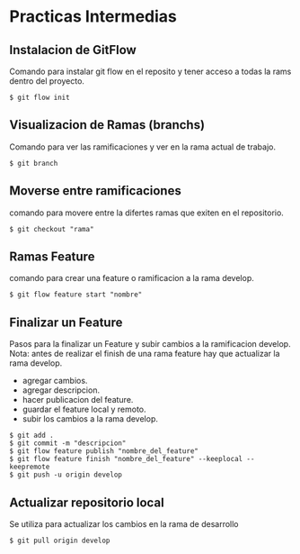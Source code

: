 # Practicas Intermedias
## Instalacion de GitFlow

Comando para instalar git flow en el reposito y tener acceso a todas la rams dentro del proyecto.

```git
$ git flow init
```

## Visualizacion de Ramas (branchs)

Comando para ver las ramificaciones y ver en la rama actual de trabajo.


```git
$ git branch
```


## Moverse entre ramificaciones

comando para movere entre la difertes ramas que exiten en el repositorio.

```git
$ git checkout "rama"
```

## Ramas Feature

comando para crear una feature o ramificacion a la rama develop.

```git
$ git flow feature start "nombre"
```

## Finalizar un Feature

Pasos para la finalizar un Feature y subir cambios a la ramificacion develop.
Nota: antes de realizar el finish de una rama feature hay que actualizar la rama develop.

* agregar cambios.
* agregar descripcion.
* hacer publicacion del feature.
* guardar el feature local y remoto. 
* subir los cambios a la rama develop. 

```git
$ git add . 
$ git commit -m "descripcion"
$ git flow feature publish "nombre_del_feature"
$ git flow feature finish "nombre_del_feature" --keeplocal --keepremote
$ git push -u origin develop
```

## Actualizar repositorio local
Se utiliza para actualizar los cambios en la rama de desarrollo

```git
$ git pull origin develop
```